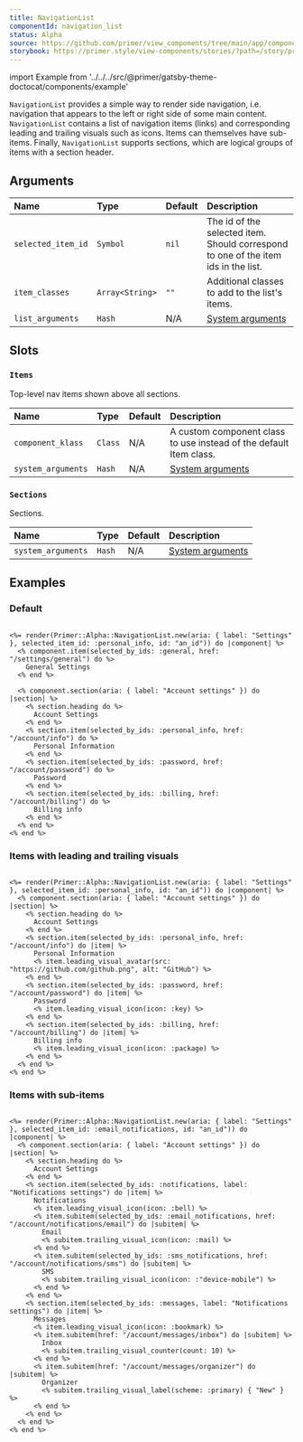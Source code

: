 ```yaml
---
title: NavigationList
componentId: navigation_list
status: Alpha
source: https://github.com/primer/view_components/tree/main/app/components/primer/alpha/navigation_list.rb
storybook: https://primer.style/view-components/stories/?path=/story/primer-alpha-navigation-list
---
```


import Example from '../../../src/@primer/gatsby-theme-doctocat/components/example'

<!-- Warning: AUTO-GENERATED file, do not edit. Add code comments to your Ruby instead <3 -->

`NavigationList` provides a simple way to render side navigation, i.e. navigation
that appears to the left or right side of some main content.
`NavigationList` contains a list of navigation items (links) and corresponding leading
and trailing visuals such as icons. Items can themselves have sub-items.
Finally, `NavigationList` supports sections, which are logical groups of items with
a section header.

## Arguments

| Name | Type | Default | Description |
| :- | :- | :- | :- |
| `selected_item_id` | `Symbol` | `nil` | The id of the selected item. Should correspond to one of the item ids in the list. |
| `item_classes` | `Array<String>` | `""` | Additional classes to add to the list's items. |
| `list_arguments` | `Hash` | N/A | [System arguments](/system-arguments) |

## Slots

### `Items`

Top-level nav items shown above all sections.

| Name | Type | Default | Description |
| :- | :- | :- | :- |
| `component_klass` | `Class` | N/A | A custom component class to use instead of the default Item class. |
| `system_arguments` | `Hash` | N/A | [System arguments](/system-arguments) |

### `Sections`

Sections.

| Name | Type | Default | Description |
| :- | :- | :- | :- |
| `system_arguments` | `Hash` | N/A | [System arguments](/system-arguments) |

## Examples

### Default

<Example src="<action-list>  <nav aria-label='Settings' data-view-component='true'>    <ul aria-label='Settings' id='an_id' data-view-component='true' class='ActionList'>        <li data-item-id='general' data-view-component='true' class='ActionList-item'>  <a href='/settings/general' tabindex='0' data-view-component='true' class='ActionList-content ActionList-content--visual16'>    <span class='ActionList-item-label'>          General Settings    </span></a></li>        <li class='ActionList-sectionDivider'></li>        <li id='nav-list-section-9070c26b-2731-4fd9-a8be-ef29d3b870eb' aria-hidden='true' data-view-component='true' class='ActionList-sectionDivider'>      Account Settings</li><li data-view-component='true' class='ActionList-item ActionList-item--hasSubItem'>  <ul aria-label='Account settings' aria-labelledby='nav-list-section-9070c26b-2731-4fd9-a8be-ef29d3b870eb' data-view-component='true' class='ActionList ActionList--subGroup'>      <li data-item-id='personal_info' data-view-component='true' class='ActionList-item--navActive ActionList-item'>  <a href='/account/info' tabindex='0' aria-current='page' data-view-component='true' class='ActionList-content ActionList-content--visual16'>    <span class='ActionList-item-label'>            Personal Information    </span></a></li>      <li data-item-id='password' data-view-component='true' class='ActionList-item'>  <a href='/account/password' tabindex='0' data-view-component='true' class='ActionList-content ActionList-content--visual16'>    <span class='ActionList-item-label'>            Password    </span></a></li>      <li data-item-id='billing' data-view-component='true' class='ActionList-item'>  <a href='/account/billing' tabindex='0' data-view-component='true' class='ActionList-content ActionList-content--visual16'>    <span class='ActionList-item-label'>            Billing info    </span></a></li></ul></li></ul></nav></action-list>" />

```erb

<%= render(Primer::Alpha::NavigationList.new(aria: { label: "Settings" }, selected_item_id: :personal_info, id: "an_id")) do |component| %>
  <% component.item(selected_by_ids: :general, href: "/settings/general") do %>
    General Settings
  <% end %>

  <% component.section(aria: { label: "Account settings" }) do |section| %>
    <% section.heading do %>
      Account Settings
    <% end %>
    <% section.item(selected_by_ids: :personal_info, href: "/account/info") do %>
      Personal Information
    <% end %>
    <% section.item(selected_by_ids: :password, href: "/account/password") do %>
      Password
    <% end %>
    <% section.item(selected_by_ids: :billing, href: "/account/billing") do %>
      Billing info
    <% end %>
  <% end %>
<% end %>
```

### Items with leading and trailing visuals

<Example src="<action-list>  <nav aria-label='Settings' data-view-component='true'>    <ul aria-label='Settings' id='an_id' data-view-component='true' class='ActionList'>        <li class='ActionList-sectionDivider'></li>        <li id='nav-list-section-f73740cd-fe6f-4236-97f6-d285be1fcc12' aria-hidden='true' data-view-component='true' class='ActionList-sectionDivider'>      Account Settings</li><li data-view-component='true' class='ActionList-item ActionList-item--hasSubItem'>  <ul aria-label='Account settings' aria-labelledby='nav-list-section-f73740cd-fe6f-4236-97f6-d285be1fcc12' data-view-component='true' class='ActionList ActionList--subGroup'>      <li data-item-id='personal_info' data-view-component='true' class='ActionList-item--navActive ActionList-item'>  <a href='/account/info' tabindex='0' aria-current='page' data-view-component='true' class='ActionList-content ActionList-content--visual16'>      <span class='ActionList-item-visual ActionList-item-visual--leading'>        <img src='https://github.com/github.png' alt='GitHub' size='16' height='16' width='16' data-view-component='true' class='avatar avatar-small circle' />      </span>    <span class='ActionList-item-label'>            Personal Information    </span></a></li>      <li data-item-id='password' data-view-component='true' class='ActionList-item'>  <a href='/account/password' tabindex='0' data-view-component='true' class='ActionList-content ActionList-content--visual16'>      <span class='ActionList-item-visual ActionList-item-visual--leading'>        <svg aria-hidden='true' height='16' viewBox='0 0 16 16' version='1.1' width='16' data-view-component='true' class='octicon octicon-key'>    <path fill-rule='evenodd' d='M6.5 5.5a4 4 0 112.731 3.795.75.75 0 00-.768.18L7.44 10.5H6.25a.75.75 0 00-.75.75v1.19l-.06.06H4.25a.75.75 0 00-.75.75v1.19l-.06.06H1.75a.25.25 0 01-.25-.25v-1.69l5.024-5.023a.75.75 0 00.181-.768A3.995 3.995 0 016.5 5.5zm4-5.5a5.5 5.5 0 00-5.348 6.788L.22 11.72a.75.75 0 00-.22.53v2C0 15.216.784 16 1.75 16h2a.75.75 0 00.53-.22l.5-.5a.75.75 0 00.22-.53V14h.75a.75.75 0 00.53-.22l.5-.5a.75.75 0 00.22-.53V12h.75a.75.75 0 00.53-.22l.932-.932A5.5 5.5 0 1010.5 0zm.5 6a1 1 0 100-2 1 1 0 000 2z'></path></svg>      </span>    <span class='ActionList-item-label'>            Password    </span></a></li>      <li data-item-id='billing' data-view-component='true' class='ActionList-item'>  <a href='/account/billing' tabindex='0' data-view-component='true' class='ActionList-content ActionList-content--visual16'>      <span class='ActionList-item-visual ActionList-item-visual--leading'>        <svg aria-hidden='true' height='16' viewBox='0 0 16 16' version='1.1' width='16' data-view-component='true' class='octicon octicon-package'>    <path fill-rule='evenodd' d='M8.878.392a1.75 1.75 0 00-1.756 0l-5.25 3.045A1.75 1.75 0 001 4.951v6.098c0 .624.332 1.2.872 1.514l5.25 3.045a1.75 1.75 0 001.756 0l5.25-3.045c.54-.313.872-.89.872-1.514V4.951c0-.624-.332-1.2-.872-1.514L8.878.392zM7.875 1.69a.25.25 0 01.25 0l4.63 2.685L8 7.133 3.245 4.375l4.63-2.685zM2.5 5.677v5.372c0 .09.047.171.125.216l4.625 2.683V8.432L2.5 5.677zm6.25 8.271l4.625-2.683a.25.25 0 00.125-.216V5.677L8.75 8.432v5.516z'></path></svg>      </span>    <span class='ActionList-item-label'>            Billing info    </span></a></li></ul></li></ul></nav></action-list>" />

```erb

<%= render(Primer::Alpha::NavigationList.new(aria: { label: "Settings" }, selected_item_id: :personal_info, id: "an_id")) do |component| %>
  <% component.section(aria: { label: "Account settings" }) do |section| %>
    <% section.heading do %>
      Account Settings
    <% end %>
    <% section.item(selected_by_ids: :personal_info, href: "/account/info") do |item| %>
      Personal Information
      <% item.leading_visual_avatar(src: "https://github.com/github.png", alt: "GitHub") %>
    <% end %>
    <% section.item(selected_by_ids: :password, href: "/account/password") do |item| %>
      Password
      <% item.leading_visual_icon(icon: :key) %>
    <% end %>
    <% section.item(selected_by_ids: :billing, href: "/account/billing") do |item| %>
      Billing info
      <% item.leading_visual_icon(icon: :package) %>
    <% end %>
  <% end %>
<% end %>
```

### Items with sub-items

<Example src="<action-list>  <nav aria-label='Settings' data-view-component='true'>    <ul aria-label='Settings' id='an_id' data-view-component='true' class='ActionList'>        <li class='ActionList-sectionDivider'></li>        <li id='nav-list-section-0154a6cc-8fde-4cf1-a8de-fe48e417b603' aria-hidden='true' data-view-component='true' class='ActionList-sectionDivider'>      Account Settings</li><li data-view-component='true' class='ActionList-item ActionList-item--hasSubItem'>  <ul aria-label='Account settings' aria-labelledby='nav-list-section-0154a6cc-8fde-4cf1-a8de-fe48e417b603' data-view-component='true' class='ActionList ActionList--subGroup'>      <li label='Notifications settings' data-item-id='notifications' aria-expanded='true' aria-haspopup='true' tabindex='0' data-view-component='true' class='ActionList-item--hasSubItem ActionList-item'>  <span data-view-component='true' class='ActionList-content ActionList-content--visual16'>      <span class='ActionList-item-visual ActionList-item-visual--leading'>        <svg aria-hidden='true' height='16' viewBox='0 0 16 16' version='1.1' width='16' data-view-component='true' class='octicon octicon-bell'>    <path d='M8 16a2 2 0 001.985-1.75c.017-.137-.097-.25-.235-.25h-3.5c-.138 0-.252.113-.235.25A2 2 0 008 16z'></path><path fill-rule='evenodd' d='M8 1.5A3.5 3.5 0 004.5 5v2.947c0 .346-.102.683-.294.97l-1.703 2.556a.018.018 0 00-.003.01l.001.006c0 .002.002.004.004.006a.017.017 0 00.006.004l.007.001h10.964l.007-.001a.016.016 0 00.006-.004.016.016 0 00.004-.006l.001-.007a.017.017 0 00-.003-.01l-1.703-2.554a1.75 1.75 0 01-.294-.97V5A3.5 3.5 0 008 1.5zM3 5a5 5 0 0110 0v2.947c0 .05.015.098.042.139l1.703 2.555A1.518 1.518 0 0113.482 13H2.518a1.518 1.518 0 01-1.263-2.36l1.703-2.554A.25.25 0 003 7.947V5z'></path></svg>      </span>    <span class='ActionList-item-label'>            Notifications    </span>      <span class='ActionList-item-action ActionList-item-action--trailing'>        <svg aria-hidden='true' height='16' viewBox='0 0 16 16' version='1.1' width='16' data-view-component='true' class='octicon octicon-chevron-down ActionList-item-collapseIcon'>    <path fill-rule='evenodd' d='M12.78 6.22a.75.75 0 010 1.06l-4.25 4.25a.75.75 0 01-1.06 0L3.22 7.28a.75.75 0 011.06-1.06L8 9.94l3.72-3.72a.75.75 0 011.06 0z'></path></svg>      </span></span>    <ul data-view-component='true' class='ActionList ActionList--subGroup'>        <li data-item-id='email_notifications' data-view-component='true' class='ActionList-item--navActive ActionList-item ActionList-item--subItem'>  <a href='/account/notifications/email' tabindex='0' aria-current='page' data-view-component='true' class='ActionList-content ActionList-content--visual16'>    <span class='ActionList-item-label'>              Email    </span>      <span class='ActionList-item-visual ActionList-item-visual--trailing'>        <svg aria-hidden='true' height='16' viewBox='0 0 16 16' version='1.1' width='16' data-view-component='true' class='octicon octicon-mail'>    <path fill-rule='evenodd' d='M1.75 2A1.75 1.75 0 000 3.75v.736a.75.75 0 000 .027v7.737C0 13.216.784 14 1.75 14h12.5A1.75 1.75 0 0016 12.25v-8.5A1.75 1.75 0 0014.25 2H1.75zM14.5 4.07v-.32a.25.25 0 00-.25-.25H1.75a.25.25 0 00-.25.25v.32L8 7.88l6.5-3.81zm-13 1.74v6.441c0 .138.112.25.25.25h12.5a.25.25 0 00.25-.25V5.809L8.38 9.397a.75.75 0 01-.76 0L1.5 5.809z'></path></svg>      </span></a></li>        <li data-item-id='sms_notifications' data-view-component='true' class='ActionList-item ActionList-item--subItem'>  <a href='/account/notifications/sms' tabindex='0' data-view-component='true' class='ActionList-content ActionList-content--visual16'>    <span class='ActionList-item-label'>              SMS    </span>      <span class='ActionList-item-visual ActionList-item-visual--trailing'>        <svg aria-hidden='true' height='16' viewBox='0 0 16 16' version='1.1' width='16' data-view-component='true' class='octicon octicon-device-mobile'>    <path fill-rule='evenodd' d='M3.75 0A1.75 1.75 0 002 1.75v12.5c0 .966.784 1.75 1.75 1.75h8.5A1.75 1.75 0 0014 14.25V1.75A1.75 1.75 0 0012.25 0h-8.5zM3.5 1.75a.25.25 0 01.25-.25h8.5a.25.25 0 01.25.25v12.5a.25.25 0 01-.25.25h-8.5a.25.25 0 01-.25-.25V1.75zM8 13a1 1 0 100-2 1 1 0 000 2z'></path></svg>      </span></a></li></ul></li>      <li label='Notifications settings' data-item-id='messages' aria-expanded='false' aria-haspopup='true' tabindex='0' data-view-component='true' class='ActionList-item--hasSubItem ActionList-item'>  <span data-view-component='true' class='ActionList-content ActionList-content--visual16'>      <span class='ActionList-item-visual ActionList-item-visual--leading'>        <svg aria-hidden='true' height='16' viewBox='0 0 16 16' version='1.1' width='16' data-view-component='true' class='octicon octicon-bookmark'>    <path fill-rule='evenodd' d='M4.75 2.5a.25.25 0 00-.25.25v9.91l3.023-2.489a.75.75 0 01.954 0l3.023 2.49V2.75a.25.25 0 00-.25-.25h-6.5zM3 2.75C3 1.784 3.784 1 4.75 1h6.5c.966 0 1.75.784 1.75 1.75v11.5a.75.75 0 01-1.227.579L8 11.722l-3.773 3.107A.75.75 0 013 14.25V2.75z'></path></svg>      </span>    <span class='ActionList-item-label'>            Messages    </span>      <span class='ActionList-item-action ActionList-item-action--trailing'>        <svg aria-hidden='true' height='16' viewBox='0 0 16 16' version='1.1' width='16' data-view-component='true' class='octicon octicon-chevron-down ActionList-item-collapseIcon'>    <path fill-rule='evenodd' d='M12.78 6.22a.75.75 0 010 1.06l-4.25 4.25a.75.75 0 01-1.06 0L3.22 7.28a.75.75 0 011.06-1.06L8 9.94l3.72-3.72a.75.75 0 011.06 0z'></path></svg>      </span></span>    <ul data-view-component='true' class='ActionList ActionList--subGroup'>        <li data-item-id='' data-view-component='true' class='ActionList-item ActionList-item--subItem'>  <a href='/account/messages/inbox' tabindex='0' data-view-component='true' class='ActionList-content ActionList-content--visual16'>    <span class='ActionList-item-label'>              Inbox    </span>      <span class='ActionList-item-visual ActionList-item-visual--trailing'>        <span title='10' data-view-component='true' class='Counter'>10</span>      </span></a></li>        <li data-item-id='' data-view-component='true' class='ActionList-item ActionList-item--subItem'>  <a href='/account/messages/organizer' tabindex='0' data-view-component='true' class='ActionList-content ActionList-content--visual16'>    <span class='ActionList-item-label'>              Organizer    </span>      <span class='ActionList-item-visual ActionList-item-visual--trailing'>        <span data-view-component='true' class='Label Label--primary'>New</span>      </span></a></li></ul></li></ul></li></ul></nav></action-list>" />

```erb

<%= render(Primer::Alpha::NavigationList.new(aria: { label: "Settings" }, selected_item_id: :email_notifications, id: "an_id")) do |component| %>
  <% component.section(aria: { label: "Account settings" }) do |section| %>
    <% section.heading do %>
      Account Settings
    <% end %>
    <% section.item(selected_by_ids: :notifications, label: "Notifications settings") do |item| %>
      Notifications
      <% item.leading_visual_icon(icon: :bell) %>
      <% item.subitem(selected_by_ids: :email_notifications, href: "/account/notifications/email") do |subitem| %>
        Email
        <% subitem.trailing_visual_icon(icon: :mail) %>
      <% end %>
      <% item.subitem(selected_by_ids: :sms_notifications, href: "/account/notifications/sms") do |subitem| %>
        SMS
        <% subitem.trailing_visual_icon(icon: :"device-mobile") %>
      <% end %>
    <% end %>
    <% section.item(selected_by_ids: :messages, label: "Notifications settings") do |item| %>
      Messages
      <% item.leading_visual_icon(icon: :bookmark) %>
      <% item.subitem(href: "/account/messages/inbox") do |subitem| %>
        Inbox
        <% subitem.trailing_visual_counter(count: 10) %>
      <% end %>
      <% item.subitem(href: "/account/messages/organizer") do |subitem| %>
        Organizer
        <% subitem.trailing_visual_label(scheme: :primary) { "New" } %>
      <% end %>
    <% end %>
  <% end %>
<% end %>
```
